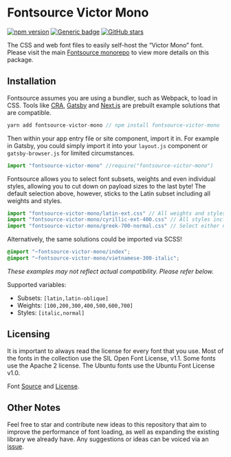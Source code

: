 # Fontsource Victor Mono
[![npm version](https://badge.fury.io/js/fontsource-victor-mono.svg)](https://github.com/DecliningLotus/fontsource) [![Generic badge](https://img.shields.io/badge/fontsource-passing-brightgreen)](https://github.com/DecliningLotus/fontsource) [![GitHub stars](https://img.shields.io/github/stars/DecliningLotus/fontsource.svg?style=social&label=Star&maxAge=2592000)](https://GitHub.com/DecliningLotus/fontsource/stargazers/)

The CSS and web font files to easily self-host the “Victor Mono” font. Please visit the main [Fontsource monorepo](https://github.com/DecliningLotus/fontsource) to view more details on this package.

## Installation

Fontsource assumes you are using a bundler, such as Webpack, to load in CSS. Tools like [CRA](https://create-react-app.dev/), [Gatsby](https://www.gatsbyjs.org/) and [Next.js](https://nextjs.org/) are prebuilt example solutions that are compatible.

```javascript
yarn add fontsource-victor-mono // npm install fontsource-victor-mono
```

Then within your app entry file or site component, import it in. For example in Gatsby, you could simply import it into your `layout.js` component or `gatsby-browser.js` for limited circumstances.

```javascript
import "fontsource-victor-mono" //require("fontsource-victor-mono")
```

Fontsource allows you to select font subsets, weights and even individual styles, allowing you to cut down on payload sizes to the last byte! The default selection above, however, sticks to the Latin subset including all weights and styles.

```javascript
import "fontsource-victor-mono/latin-ext.css" // All weights and styles included.
import "fontsource-victor-mono/cyrillic-ext-400.css" // All styles included.
import "fontsource-victor-mono/greek-700-normal.css" // Select either normal or italic.
```

Alternatively, the same solutions could be imported via SCSS!

```scss
@import "~fontsource-victor-mono/index";
@import "~fontsource-victor-mono/vietnamese-300-italic";
```

_These examples may not reflect actual compatibility. Please refer below._

Supported variables:
- Subsets: `[latin,latin-oblique]`
- Weights: `[100,200,300,400,500,600,700]`
- Styles: `[italic,normal]`

## Licensing 

It is important to always read the license for every font that you use.
Most of the fonts in the collection use the SIL Open Font License, v1.1. Some fonts use the Apache 2 license. The Ubuntu fonts use the Ubuntu Font License v1.0.

Font [Source](https://rubjo.github.io/victor-mono/) and [License](https://github.com/rubjo/victor-mono/blob/master/LICENSE).

## Other Notes

Feel free to star and contribute new ideas to this repository that aim to improve the performance of font loading, as well as expanding the existing library we already have. Any suggestions or ideas can be voiced via an [issue](https://github.com/DecliningLotus/fontsource/issues).

